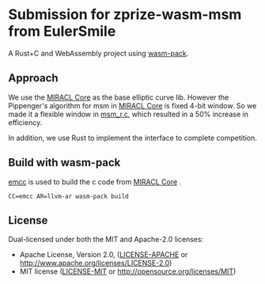 # Submission for zprize-wasm-msm from EulerSmile

A Rust+C and WebAssembly project using [wasm-pack](https://github.com/rustwasm/wasm-pack).



## Approach

We use the [MIRACL Core](https://github.com/miracl/core) as the base elliptic curve lib.  However the Pippenger's algorithm for msm in  [MIRACL Core](https://github.com/miracl/core) is fixed 4-bit window. So we made it a flexible window in [msm_r.c](https://github.com/EulerSmile/prize-wasm-msm/blob/main/submission/core-wasm/msm_r.c), which resulted in a 50% increase in efficiency.

In addition, we use Rust to implement the interface to complete competition.



## Build with wasm-pack

[emcc](https://github.com/emscripten-core/emsdk) is used to build the c code from  [MIRACL Core](https://github.com/miracl/core) .

```
CC=emcc AR=llvm-ar wasm-pack build
```



## License

Dual-licensed under both the MIT and Apache-2.0 licenses:

* Apache License, Version 2.0, ([LICENSE-APACHE](LICENSE-APACHE) or http://www.apache.org/licenses/LICENSE-2.0)
* MIT license ([LICENSE-MIT](LICENSE-MIT) or http://opensource.org/licenses/MIT)
